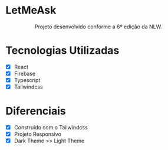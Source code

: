 # LetMeAsk

<p align="center">Projeto desenvolvido conforme a 6º edição da NLW.</p>

# Tecnologias Utilizadas

- [x] React
- [x] Firebase
- [x] Typescript
- [x] Tailwindcss

# Diferenciais

- [x] Construído com o Tailwindcss
- [x] Projeto Responsivo
- [x] Dark Theme >> Light Theme